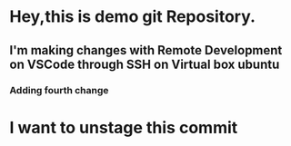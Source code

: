 # Hey,this is demo git Repository.

## I'm making changes with Remote Development on VSCode through SSH on Virtual box ubuntu

### Adding fourth change

# I want to unstage this commit